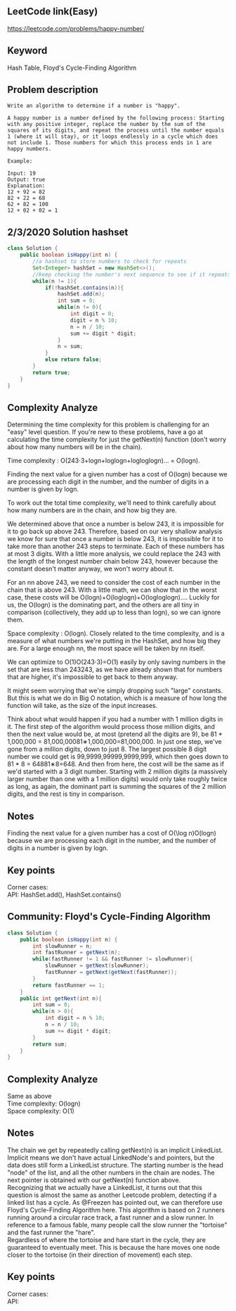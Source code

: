 ## LeetCode link(Easy)
https://leetcode.com/problems/happy-number/

## Keyword
Hash Table, Floyd's Cycle-Finding Algorithm

## Problem description
```
Write an algorithm to determine if a number is "happy".

A happy number is a number defined by the following process: Starting with any positive integer, replace the number by the sum of the squares of its digits, and repeat the process until the number equals 1 (where it will stay), or it loops endlessly in a cycle which does not include 1. Those numbers for which this process ends in 1 are happy numbers.

Example: 

Input: 19
Output: true
Explanation: 
12 + 92 = 82
82 + 22 = 68
62 + 82 = 100
12 + 02 + 02 = 1
```
## 2/3/2020 Solution hashset

```java
class Solution {
    public boolean isHappy(int n) {
        //a hashset to store numbers to check for repeats
        Set<Integer> hashSet = new HashSet<>();
        //keep checking the number's next sequence to see if it repeats or go to 1
        while(n != 1){
            if(!hashSet.contains(n)){
                hashSet.add(n);
                int sum = 0;
                while(n != 0){
                    int digit = 0;
                    digit = n % 10;
                    n = n / 10;
                    sum += digit * digit;
                }
                n = sum;
            }
            else return false;
        }
        return true;
    }
}
```

## Complexity Analyze
Determining the time complexity for this problem is challenging for an "easy" level question. If you're new to these problems, have a go at calculating the time complexity for just the getNext(n) function (don't worry about how many numbers will be in the chain).

Time complexity : O(243⋅3+logn+loglogn+logloglogn)... = O(logn).

Finding the next value for a given number has a cost of O(logn) because we are processing each digit in the number, and the number of digits in a number is given by logn.

To work out the total time complexity, we'll need to think carefully about how many numbers are in the chain, and how big they are.

We determined above that once a number is below 243, it is impossible for it to go back up above 243. Therefore, based on our very shallow analysis we know for sure that once a number is below 243, it is impossible for it to take more than another 243 steps to terminate. Each of these numbers has at most 3 digits. With a little more analysis, we could replace the 243 with the length of the longest number chain below 243, however because the constant doesn't matter anyway, we won't worry about it.

For an nn above 243, we need to consider the cost of each number in the chain that is above 243. With a little math, we can show that in the worst case, these costs will be O(logn)+O(loglogn)+O(logloglogn).... Luckily for us, the O(logn) is the dominating part, and the others are all tiny in comparison (collectively, they add up to less than logn), so we can ignore them.

Space complexity : O(logn). Closely related to the time complexity, and is a measure of what numbers we're putting in the HashSet, and how big they are. For a large enough nn, the most space will be taken by nn itself.

We can optimize to O(1)O(243⋅3)=O(1) easily by only saving numbers in the set that are less than 243243, as we have already shown that for numbers that are higher, it's impossible to get back to them anyway.

It might seem worrying that we're simply dropping such "large" constants. But this is what we do in Big O notation, which is a measure of how long the function will take, as the size of the input increases.

Think about what would happen if you had a number with 1 million digits in it. The first step of the algorithm would process those million digits, and then the next value would be, at most (pretend all the digits are 9), be 81 * 1,000,000 = 81,000,00081∗1,000,000=81,000,000. In just one step, we've gone from a million digits, down to just 8. The largest possible 8 digit number we could get is 99,9999,99999,9999,999, which then goes down to 81 * 8 = 64881∗8=648. And then from here, the cost will be the same as if we'd started with a 3 digit number. Starting with 2 million digits (a massively larger number than one with a 1 million digits) would only take roughly twice as long, as again, the dominant part is summing the squares of the 2 million digits, and the rest is tiny in comparison.

## Notes
Finding the next value for a given number has a cost of O(\log n)O(logn) because we are processing each digit in the number, and the number of digits in a number is given by logn.

## Key points
Corner cases: \
API: HashSet.add(), HashSet.contains()

## Community: Floyd's Cycle-Finding Algorithm

```java
class Solution {
    public boolean isHappy(int n) {
        int slowRunner = n;
        int fastRunner = getNext(n);
        while(fastRunner != 1 && fastRunner != slowRunner){
            slowRunner = getNext(slowRunner);
            fastRunner = getNext(getNext(fastRunner));
        }
        return fastRunner == 1;
    }
    public int getNext(int n){
        int sum = 0;
        while(n > 0){
            int digit = n % 10;
            n = n / 10;
            sum += digit * digit;
        }
        return sum;
    }
}
```

## Complexity Analyze
Same as above\
Time complexity: O(logn)\
Space complexity: O(1)

## Notes
The chain we get by repeatedly calling getNext(n) is an implicit LinkedList. Implicit means we don't have actual LinkedNode's and pointers, but the data does still form a LinkedList structure. The starting number is the head "node" of the list, and all the other numbers in the chain are nodes. The next pointer is obtained with our getNext(n) function above.\
Recognizing that we actually have a LinkedList, it turns out that this question is almost the same as another Leetcode problem, detecting if a linked list has a cycle. As @Freezen has pointed out, we can therefore use Floyd's Cycle-Finding Algorithm here. This algorithm is based on 2 runners running around a circular race track, a fast runner and a slow runner. In reference to a famous fable, many people call the slow runner the "tortoise" and the fast runner the "hare".\
Regardless of where the tortoise and hare start in the cycle, they are guaranteed to eventually meet. This is because the hare moves one node closer to the tortoise (in their direction of movement) each step.

## Key points
Corner cases: \
API: